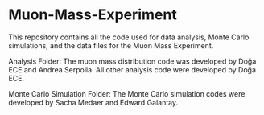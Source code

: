 # Muon-Mass-Experiment
This repository contains all the code used for data analysis, Monte Carlo simulations, and the data files for the Muon Mass Experiment.

Analysis Folder:
The muon mass distribution code was developed by Doğa ECE and Andrea Serpolla.
All other analysis code were developed by Doğa ECE.

Monte Carlo Simulation Folder:
The Monte Carlo simulation codes were developed by Sacha Medaer and Edward Galantay.
